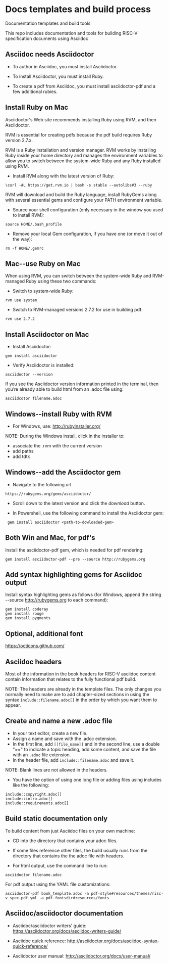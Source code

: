 # Docs templates and build process

Documentation templates and build tools

This repo includes documentation and tools for building RISC-V specification documents using Asciidoc

## Asciidoc needs Asciidoctor

- To author in Asciidoc, you must install Asciidoctor.

- To install Asciidoctor, you must install Ruby.

- To create a pdf from Asciidoc, you must install asciidoctor-pdf and a few additional rubies.

## Install Ruby on Mac

Asciidoctor's Web site recommends installing Ruby using RVM, and then Asciidoctor.

RVM is essential for creating pdfs because the pdf build requires Ruby version 2.7.x.

RVM is a Ruby installation and version manager. RVM works by installing Ruby inside your home directory and manages the environment variables to allow you to switch between the system-wide Ruby and any Ruby installed using RVM.

- Install RVM along with the latest version of Ruby:

```
\curl -#L https://get.rvm.io | bash -s stable --autolibs#3 --ruby
```

RVM will download and build the Ruby language, install RubyGems along with several essential gems and configure your PATH environment variable.

- Source your shell configuration (only necessary in the window you used to install RVM):

```
source HOME/.bash_profile
```

- Remove your local Gem configuration, if you have one (or move it out of the way):

```
rm -f HOME/.gemrc
```

## Mac--use Ruby on Mac


When using RVM, you can switch between the system-wide Ruby and RVM-managed Ruby using these two commands:

- Switch to system-wide Ruby:

```
rvm use system
```

- Switch to RVM-managed versions 2.7.2 for use in building pdf:

```
rvm use 2.7.2
```

## Install Asciidoctor on Mac

- Install Asciidoctor:

```
gem install asciidoctor
```

- Verify Asciidoctor is installed:

```
asciidoctor --version
```

If you see the Asciidoctor version information printed in the terminal, then you’re already able to build html from an .adoc file using:

```
asciidcotor filename.adoc
```

## Windows--install Ruby with RVM

- For Windows, use: http://rubyinstaller.org/

NOTE: During the Windows install, click in the installer to:

- associate the .rvm with the current version
- add paths
- add tdtk

## Windows--add the Asciidoctor gem

- Navigate to the following url

```
https://rubygems.org/gems/asciidoctor/
```

- Scroll down to the latest version and click the *download* button.

- In Powershell, use the following command to install the Asciidoctor gem:

```
 gem install asciidoctor <path-to-dowloaded-gem>
```

## Both Win and Mac, for pdf's

Install the asciidoctor-pdf gem, which is needed for pdf rendering:

```
gem install asciidoctor-pdf --pre --source http://rubygems.org
```

## Add syntax highlighting gems for Asciidoc output

Install syntax highlighting gems as follows (for Windows, append the string --source http://rubygems.org to each command):

```
gem install coderay
gem install rouge
gem install pygments
```

## Optional, additional font


https://octicons.github.com/


## Asciidoc headers

Most of the information in the book headers for RISC-V asciidoc content contain information that relates to the fully functional pdf build.

NOTE: The headers are already in the template files. The only changes you normally need to make are to add chapter-sized sections in using the syntax `include::filename.adoc[]` in the order by which you want them to appear.

## Create and name a new .adoc file

- In your text editor, create a new file.
- Assign a name and save with the .adoc extension.
- In the first line, add `[[file_name]]` and in the second line, use a double "==" to indicate a topic heading, add some content, and save the file with an `.adoc` file extension.
- In the header file, add `include::filename.adoc` and save it.

NOTE: Blank lines are not allowed in the headers.

- You have the option of using one long file or adding files using includes like the following:

```
include::copyright.adoc[]
include::intro.adoc[]
include::requirements.adoc[]
```

## Build static documentation only

To build content from just Asciidoc files on your own machine:

- CD into the directory that contains your adoc files.
- If some files reference other files, the build usually runs from the directory that contains the  the adoc file with headers.

- For html output, use the command line to run:

```
asciidoctor filename.adoc
```

For pdf output using the YAML file customizations:

```
asciidoctor-pdf book_template.adoc -a pdf-style#resources/themes/risc-v_spec-pdf.yml -a pdf-fontsdir#resources/fonts
```

## Asciidoc/asciidoctor documentation

- Asciidoc/asciidoctor writers' guide: https://asciidoctor.org/docs/asciidoc-writers-guide/


- Asciidoc quick reference: http://asciidoctor.org/docs/asciidoc-syntax-quick-reference/


- Asciidoctor user manual: http://asciidoctor.org/docs/user-manual/
